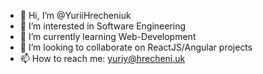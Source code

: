- 👋 Hi, I’m @YuriiHrecheniuk
- 👀 I’m interested in Software Engineering
- 🌱 I’m currently learning Web-Development
- 💞️ I’m looking to collaborate on ReactJS/Angular projects
- 📫 How to reach me: yuriy@hrecheni.uk

<!---
YuriiHrecheniuk/YuriiHrecheniuk is a ✨ special ✨ repository because its `README.md` (this file) appears on your GitHub profile.
You can click the Preview link to take a look at your changes.
--->
